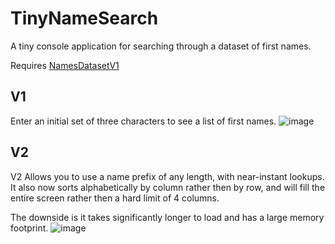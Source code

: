 # TinyNameSearch
A tiny console application for searching through a dataset of first names.

Requires [NamesDatasetV1](https://github.com/philipperemy/name-dataset)

## V1
Enter an initial set of three characters to see a list of first names.
![image](https://user-images.githubusercontent.com/9711643/127215152-003179b8-e667-41f7-83a9-bc5bd434cd82.png)

## V2
V2 Allows you to use a name prefix of any length, with near-instant lookups. It also now sorts alphabetically by column rather then by row, and will fill the entire screen rather then a hard limit of 4 columns. 

The downside is it takes significantly longer to load and has a large memory footprint. 
![image](https://user-images.githubusercontent.com/9711643/127223837-4d2cf74d-d90b-4d3d-8893-31b0d819d8cb.png)
